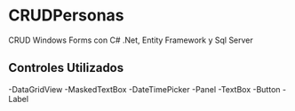 # CRUDPersonas
CRUD Windows Forms con C# .Net, Entity Framework y Sql Server

## Controles Utilizados
-DataGridView
-MaskedTextBox
-DateTimePicker
-Panel
-TextBox
-Button
-Label

